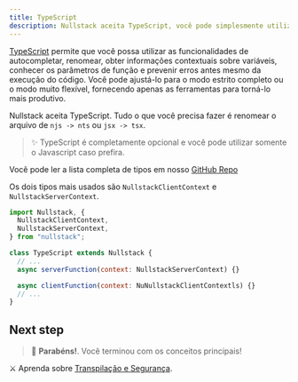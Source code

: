 ```yaml
---
title: TypeScript
description: Nullstack aceita TypeScript, você pode simplesmente utilizar simplesmente adicionando a extensão TSX em seus componentes.
---
```


[TypeScript](https://www.typescriptlang.org/) permite que você possa utilizar as funcionalidades de autocompletar, renomear, obter informações contextuais sobre variáveis, conhecer os parâmetros de função e prevenir erros antes mesmo da execução do código. Você pode ajustá-lo para o modo estrito completo ou o modo muito flexível, fornecendo apenas as ferramentas para torná-lo mais produtivo.

Nullstack aceita TypeScript. Tudo o que você precisa fazer é renomear o arquivo de `njs -> nts` ou `jsx -> tsx`.

> ✨ TypeScript é completamente opcional e você pode utilizar somente o Javascript caso prefira.

Você pode ler a lista completa de tipos em nosso [GitHub Repo](https://github.com/nullstack/nullstack/tree/master/types)

Os dois tipos mais usados são `NullstackClientContext` e `NullstackServerContext`.

```jsx
import Nullstack, {
  NullstackClientContext,
  NullstackServerContext,
} from "nullstack";

class TypeScript extends Nullstack {
  // ...
  async serverFunction(context: NullstackServerContext) {}

  async clientFunction(context: NuNullstackClientContextls) {}
  // ...
}
```

## Next step

> 🎉 **Parabéns!**. Você terminou com os conceitos principais!

⚔ Aprenda sobre [Transpilação e Segurança](/transpilation-and-security).
